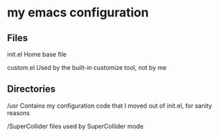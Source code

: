 # my emacs configuration

## Files

init.el
Home base file

custom.el
Used by the built-in customize tool, not by me

## Directories

/usr
Contains my configuration code that I moved out of init.el, for sanity reasons

/SuperCollider
files used by SuperCollider mode
